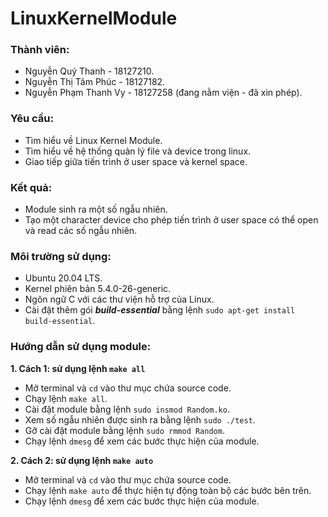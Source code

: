 # LinuxKernelModule

### Thành viên:

- Nguyễn Quý Thanh - 18127210.
- Nguyễn Thị Tâm Phúc - 18127182.
- Nguyễn Phạm Thanh Vy - 18127258 (đang nằm viện - đã xin phép).

### Yêu cầu:

- Tìm hiểu về Linux Kernel Module.
- Tìm hiểu về hệ thống quản lý file và device trong linux.
- Giao tiếp giữa tiến trình ở user space và kernel space.

### Kết quả:

- Module sinh ra một số ngẫu nhiên.
- Tạo một character device cho phép tiến trình ở user space có thể open và read các số ngẫu nhiên.

### Môi trường sử dụng:

- Ubuntu 20.04 LTS.
- Kernel phiên bản 5.4.0-26-generic.
- Ngôn ngữ C với các thư viện hỗ trợ của Linux.
- Cài đặt thêm gói ***build-essential*** bằng lệnh `sudo apt-get install build-essential`.

### Hướng dẫn sử dụng module:

**1. Cách 1: sử dụng lệnh `make all`**
- Mở terminal và `cd` vào thư mục chứa source code.
- Chạy lệnh `make all`.
- Cài đặt module bằng lệnh `sudo insmod Random.ko`.
- Xem số ngẫu nhiên được sinh ra bằng lệnh `sudo ./test`.
- Gỡ cài đặt module bằng lệnh `sudo rmmod Random`.
- Chạy lệnh `dmesg` để xem các bước thực hiện của module.

**2. Cách 2: sử dụng lệnh `make auto`**
- Mở terminal và `cd` vào thư mục chứa source code.
- Chạy lệnh `make auto` để thực hiện tự động toàn bộ các bước bên trên.
- Chạy lệnh `dmesg` để xem các bước thực hiện của module.
